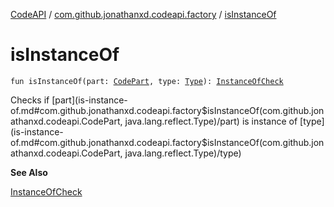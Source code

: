 [CodeAPI](../index.md) / [com.github.jonathanxd.codeapi.factory](index.md) / [isInstanceOf](.)

# isInstanceOf

`fun isInstanceOf(part: `[`CodePart`](../com.github.jonathanxd.codeapi/-code-part/index.md)`, type: `[`Type`](http://docs.oracle.com/javase/6/docs/api/java/lang/reflect/Type.html)`): `[`InstanceOfCheck`](../com.github.jonathanxd.codeapi.base/-instance-of-check/index.md)

Checks if [part](is-instance-of.md#com.github.jonathanxd.codeapi.factory$isInstanceOf(com.github.jonathanxd.codeapi.CodePart, java.lang.reflect.Type)/part) is instance of [type](is-instance-of.md#com.github.jonathanxd.codeapi.factory$isInstanceOf(com.github.jonathanxd.codeapi.CodePart, java.lang.reflect.Type)/type)

**See Also**

[InstanceOfCheck](../com.github.jonathanxd.codeapi.base/-instance-of-check/index.md)

